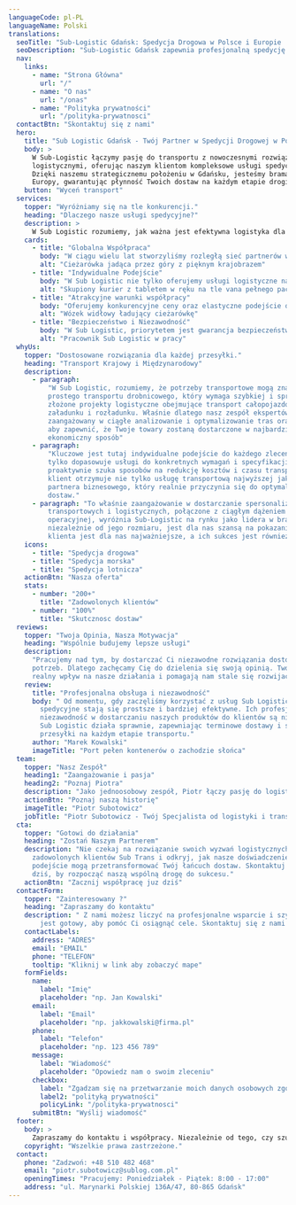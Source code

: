 ```yaml
---
languageCode: pl-PL
languageName: Polski
translations:
  seoTitle: "Sub-Logistic Gdańsk: Spedycja Drogowa w Polsce i Europie | Twój Partner w Logistyce"
  seoDescription: "Sub-Logistic Gdańsk zapewnia profesjonalną spedycję drogową w Polsce i Europie. Jako Twój partner w logistyce, oferujemy szybki i bezpieczny transport."
  nav:
    links:
      - name: "Strona Główna"
        url: "/"
      - name: "O nas"
        url: "/onas"
      - name: "Polityka prywatności"
        url: "/polityka-prywatnosci"
  contactBtn: "Skontaktuj się z nami"
  hero:
    title: "Sub Logistic Gdańsk - Twój Partner w Spedycji Drogowej w Polsce i Europie"
    body: >
      W Sub-Logistic łączymy pasję do transportu z nowoczesnymi rozwiązaniami
      logistycznymi, oferując naszym klientom kompleksowe usługi spedycyjne drogowe.
      Dzięki naszemu strategicznemu położeniu w Gdańsku, jesteśmy bramą do Polski i
      Europy, gwarantując płynność Twoich dostaw na każdym etapie drogi.
    button: "Wyceń transport"
  services:
    topper: "Wyróżniamy się na tle konkurencji."
    heading: "Dlaczego nasze usługi spedycyjne?"
    description: >
      W Sub Logistic rozumiemy, jak ważna jest efektywna logistyka dla sukcesu Twojego biznesu. Oferujemy szeroki zakres usług transportowych i logistycznych, dostosowanych do Twoich oczekiwań. Nasz zespół to gwarancja profesjonalizmu i dostosowania do indywidualnych potrzeb każdego zlecenia.
    cards:
      - title: "Globalna Współpraca"
        body: "W ciągu wielu lat stworzyliśmy rozległą sieć partnerów w branży logistycznej, zapewniając efektywny transport i przewóz towarów na każdą skalę. Nasze doświadczenie przekłada się również na logistykę międzynarodową."
        alt: "Cieżarówka jadąca przez góry z pięknym krajobrazem"
      - title: "Indywidualne Podejście"
        body: "W Sub Logistic nie tylko oferujemy usługi logistyczne najwyższej klasy, ale także budujemy relacje, zapewniając indywidualne podejście i wsparcie na każdym kroku."
        alt: "Skupiony kurier z tabletem w ręku na tle vana pełnego paczek"
      - title: "Atrakcyjne warunki współpracy"
        body: "Oferujemy konkurencyjne ceny oraz elastyczne podejście do każdego klienta. Nasza oferta jest dostosowana do Twoich potrzeb biznesowych."
        alt: "Wózek widłowy ładujący cieżarówkę"
      - title: "Bezpieczeństwo i Niezawodność"
        body: "W Sub Logistic, priorytetem jest gwarancja bezpieczeństwa i punktualności Twoich przesyłek. Stosujemy sprawdzone protokoły bezpieczeństwa i skuteczne metody transportu, aby każdy ładunek dotarł na miejsce nienaruszony i terminowo."
        alt: "Pracownik Sub Logistic w pracy"
  whyUs:
    topper: "Dostosowane rozwiązania dla każdej przesyłki."
    heading: "Transport Krajowy i Międzynarodowy"
    description:
      - paragraph:
          "W Sub Logistic, rozumiemy, że potrzeby transportowe mogą znacznie się różnić – od
          prostego transportu drobnicowego, który wymaga szybkiej i sprawnej dostawy, po
          złożone projekty logistyczne obejmujące transport całopojazdowy z wieloma punktami
          załadunku i rozładunku. Właśnie dlatego nasz zespół ekspertów logistycznych jest
          zaangażowany w ciągłe analizowanie i optymalizowanie tras oraz metod transportu,
          aby zapewnić, że Twoje towary zostaną dostarczone w najbardziej efektywny i
          ekonomiczny sposób"
      - paragraph:
          "Kluczowe jest tutaj indywidualne podejście do każdego zlecenia. Nasz zespół nie
          tylko dopasowuje usługi do konkretnych wymagań i specyfikacji towarów, ale także
          proaktywnie szuka sposobów na redukcję kosztów i czasu transportu. Dzięki temu
          klient otrzymuje nie tylko usługę transportową najwyższej jakości, ale także
          partnera biznesowego, który realnie przyczynia się do optymalizacji jego łańcucha
          dostaw."
      - paragraph: "To właśnie zaangażowanie w dostarczanie spersonalizowanych rozwiązań
          transportowych i logistycznych, połączone z ciągłym dążeniem do doskonałości
          operacyjnej, wyróżnia Sub-Logistic na rynku jako lidera w branży. Każde zadanie,
          niezależnie od jego rozmiaru, jest dla nas szansą na pokazanie, że zaufanie
          klienta jest dla nas najważniejsze, a ich sukces jest również naszym sukcesem."
    icons:
      - title: "Spedycja drogowa"
      - title: "Spedycja morska"
      - title: "Spedycja lotnicza"
    actionBtn: "Nasza oferta"
    stats:
      - number: "200+"
        title: "Zadowolonych klientów"
      - number: "100%"
        title: "Skutcznosc dostaw"
  reviews:
    topper: "Twoja Opinia, Nasza Motywacja"
    heading: "Wspólnie budujemy lepsze usługi"
    description:
      "Pracujemy nad tym, by dostarczać Ci niezawodne rozwiązania dostosowane do Twoich
      potrzeb. Dlatego zachęcamy Cię do dzielenia się swoją opinią. Twoje słowa mają
      realny wpływ na nasze działania i pomagają nam stale się rozwijać."
    review:
      title: "Profesjonalna obsługa i niezawodność"
      body: " Od momentu, gdy zaczęliśmy korzystać z usług Sub Logistic, nasze zlecenia
        spedycyjne stają się prostsze i bardziej efektywne. Ich profesjonalna obsługa oraz
        niezawodność w dostarczaniu naszych produktów do klientów są niezrównane. Zespół
        Sub Logistic działa sprawnie, zapewniając terminowe dostawy i śledząc nasze
        przesyłki na każdym etapie transportu."
      author: "Marek Kowalski"
      imageTitle: "Port pełen kontenerów o zachodzie słońca"
  team:
    topper: "Nasz Zespół"
    heading1: "Zaangażowanie i pasja"
    heading2: "Poznaj Piotra"
    description: "Jako jednoosobowy zespół, Piotr łączy pasję do logistyki z głębokim zrozumieniem potrzeb rynku, dostarczając rozwiązania dostosowane do   indywidualnych wymagań każdego zlecenia. Jego zaangażowanie w zapewnienie niezawodności i efektywności w każdym elemencie łańcucha dostaw gwarantuje, że każdy klient Sub Logistic czuje się wartościowy i wyjątkowy."
    actionBtn: "Poznaj naszą historię"
    imageTitle: "Piotr Subotowicz"
    jobTitle: "Piotr Subotowicz - Twój Specjalista od logistyki i transportu"
  cta:
    topper: "Gotowi do działania"
    heading: "Zostań Naszym Partnerem"
    description: "Nie czekaj na rozwiązanie swoich wyzwań logistycznych. Dołącz do grona
      zadowolonych klientów Sub Trans i odkryj, jak nasze doświadczenie oraz innowacyjne
      podejście mogą przetransformować Twój łańcuch dostaw. Skontaktuj się z nami już
      dziś, by rozpocząć naszą wspólną drogę do sukcesu."
    actionBtn: "Zacznij współpracę juz dziś"
  contactForm:
    topper: "Zainteresowany ?"
    heading: "Zapraszamy do kontaktu"
    description: " Z nami możesz liczyć na profesjonalne wsparcie i szybką odpowiedź. Nasz zespół
        jest gotowy, aby pomóc Ci osiągnąć cele. Skontaktuj się z nami już dziś!"
    contactLabels:
      address: "ADRES"
      email: "EMAIL"
      phone: "TELEFON"
      tooltip: "Kliknij w link aby zobaczyć mape"
    formFields:
      name:
        label: "Imię"
        placeholder: "np. Jan Kowalski"
      email:
        label: "Email"
        placeholder: "np. jakkowalski@firma.pl"
      phone:
        label: "Telefon"
        placeholder: "np. 123 456 789"
      message:
        label: "Wiadomość"
        placeholder: "Opowiedz nam o swoim zleceniu"
      checkbox:
        label: "Zgadzam się na przetwarzanie moich danych osobowych zgodnie z"
        label2: "polityką prywatności"
        policyLink: "/polityka-prywatnosci"
      submitBtn: "Wyślij wiadomość"
  footer:
    body: >
      Zapraszamy do kontaktu i współpracy. Niezależnie od tego, czy szukasz partnera do stałej współpracy, czy potrzebujesz wsparcia przy jednorazowym zleceniu, Sub Logistic jest gotowy, aby wspierać Twój biznes na drogach Polski, Europy i świata.
    copyright: "Wszelkie prawa zastrzeżone."
  contact:
    phone: "Zadzwoń: +48 510 482 468"
    email: "piotr.subotowicz@sublog.com.pl"
    openingTimes: "Pracujemy: Poniedziałek - Piątek: 8:00 - 17:00"
    address: "ul. Marynarki Polskiej 136A/47, 80-865 Gdańsk"
---
```

